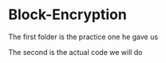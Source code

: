# Block-Encryption
The first folder is the practice one he gave us

The second is the actual code we will do

